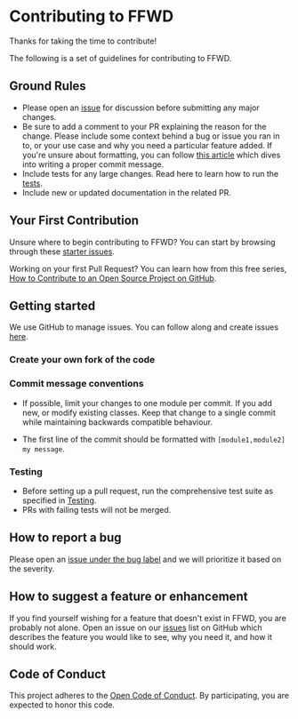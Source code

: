 # Contributing to FFWD

Thanks for taking the time to contribute! 

The following is a set of guidelines for contributing to FFWD. 

## Ground Rules

* Please open an [issue](https://github.com/spotify/ffwd/issues) for discussion before submitting any major changes. 
* Be sure to add a comment to your PR explaining the reason for the change. Please include some context behind a bug or issue you ran in to, or your use case and why you need a particular feature added. If you're unsure about formatting, you can follow [this article](https://medium.com/@steveamaza/how-to-write-a-proper-git-commit-message-e028865e5791) which dives into writing a proper commit message. 
* Include tests for any large changes. Read here to learn how to run the [tests](https://github.com/spotify/ffwd#testing).
* Include new or updated documentation in the related PR.

## Your First Contribution

Unsure where to begin contributing to FFWD? You can start by browsing through these [starter issues](https://github.com/spotify/ffwd/issues?q=is%3Aissue+is%3Aopen+label%3Alevel%3Astarter).

Working on your first Pull Request? You can learn how from this free series, [How to Contribute to an Open Source Project on GitHub](https://egghead.io/series/how-to-contribute-to-an-open-source-project-on-github).

## Getting started

We use GitHub to manage issues. You can follow along and create issues [here](https://github.com/spotify/ffwd/issues). 

### Create your own fork of the code

### Commit message conventions

* If possible, limit your changes to one module per commit.
If you add new, or modify existing classes. Keep that change to a single commit while maintaining
backwards compatible behaviour.

* The first line of the commit should be formatted with `[module1,module2] my message`.

### Testing

* Before setting up a pull request, run the comprehensive test suite as specified in
[Testing](https://github.com/spotify/ffwd#testing).
* PRs with failing tests will not be merged.

## How to report a bug

Please open an [issue under the bug label](https://github.com/spotify/ffwd/issues?q=is%3Aopen+is%3Aissue+label%3Atype%3Abug) and we will prioritize it based on the severity.

## How to suggest a feature or enhancement

If you find yourself wishing for a feature that doesn't exist in FFWD, you are probably not alone. Open an issue on our [issues](https://github.com/spotify/ffwd/issues) list on GitHub which describes the feature you would like to see, why you need it, and how it should work.
 
## Code of Conduct

This project adheres to the [Open Code of Conduct](https://github.com/spotify/code-of-conduct/blob/master/code-of-conduct.md). By participating, you are expected to honor this code.

